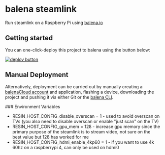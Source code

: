 # balena steamlink 

Run steamlink on a Raspberry Pi using [balena.io](https://www.balena.io/)

## Getting started 

You can one-click-deploy this project to balena using the button below:

[![deploy button](https://balena.io/deploy.svg)](https://dashboard.balena-cloud.com/deploy?repoUrl=https://github.com/Page-/steamlink&defaultDeviceType=raspberrypi4-64)

## Manual Deployment

Alternatively, deployment can be carried out by manually creating a [balenaCloud account](https://dashboard.balena-cloud.com) and application, flashing a device, downloading the project and pushing it via either Git or the [balena CLI](https://github.com/balena-io/balena-cli).

### Environment Variables

* RESIN_HOST_CONFIG_disable_overscan = 1 - used to avoid overscan on TVs (you also need to disable overscan or enable "just scan" on the TV)
* RESIN_HOST_CONFIG_gpu_mem = 128 - increase gpu memory since the primary purpose of the steamlink is to stream video, not sure on the best value but 128 has worked for me
* RESIN_HOST_CONFIG_hdmi_enable_4kp60 = 1 - if you want to use 4k 60hz on a raspberrypi 4, can only be used on hdmi0
